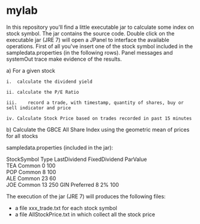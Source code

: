# mylab

In this repository you'll find a little executable jar to calculate some index on stock symbol.
The jar contains the source code.
Double click on the executable jar (JRE 7) will open a JPanel to interface the available operations.
First of all you've insert one of the stock symbol included in the sampledata.properties (in the following rows).
Panel messages and systemOut trace make evidence of the results.

a)	For a given stock

    i.	calculate the dividend yield
  
    ii.	calculate the P/E Ratio
  
    iii.	record a trade, with timestamp, quantity of shares, buy or sell indicator and price
  
    iv.	Calculate Stock Price based on trades recorded in past 15 minutes

b)	Calculate the GBCE All Share Index using the geometric mean of prices for all stocks


sampledata.properties (included in the jar):

StockSymbol	Type	LastDividend	FixedDividend	ParValue	
TEA	          Common	    0		                      100	
POP	          Common	    8		                      100	
ALE	          Common	    23		                       60   
JOE	          Common	    13		                     250
GIN	          Preferred	     8	          2%	          100	


The execution of the jar (JRE 7) will produces the following files:
- a file xxx_trade.txt for each stock symbol
- a file AllStockPrice.txt in which collect all the stock price 
 

